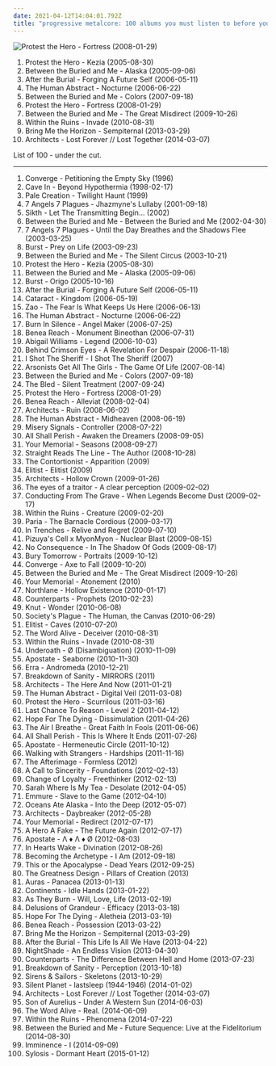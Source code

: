 ```yaml
---
date: 2021-04-12T14:04:01.792Z
title: "progressive metalcore: 100 albums you must listen to before you die"
---
```

![Protest the Hero - Fortress (2008-01-29)](http://coverartarchive.org/release/1bdae9a8-1c33-310b-9f7a-a03bf9b24f66/12050743618-500.jpg "Protest the Hero - Fortress (2008-01-29)")
<ol class="albums">
<li data-cover="http://coverartarchive.org/release/823a4507-0214-4494-94b4-a412bea51fb3/26400961318-500.jpg" data-tags="mathcore, progressive metalcore" role="button">Protest the Hero - Kezia (2005-08-30)</li>
<li data-cover="http://coverartarchive.org/release/470507f1-c04b-4401-b6db-33ef1ad2d0f7/27965748643-500.jpg" data-tags="progressive metal" role="button">Between the Buried and Me - Alaska (2005-09-06)</li>
<li data-cover="http://coverartarchive.org/release/69ea0616-e19f-4c92-bb80-405a1c1df445/27189691829-500.jpg" data-tags="deathcore, progressive metalcore, melodic metalcore, technical metalcore" role="button">After the Burial - Forging A Future Self (2006-05-11)</li>
<li data-cover="http://coverartarchive.org/release/1ccacb7d-082c-4889-bf3e-bc424dfa5c49/26310137897-500.jpg" data-tags="metalcore, progressive metal" role="button">The Human Abstract - Nocturne (2006-06-22)</li>
<li data-cover="http://coverartarchive.org/release/e1ca8464-3477-4568-b4e3-88aaa08b38d1/15533985949-500.jpg" data-tags="progressive metal" role="button">Between the Buried and Me - Colors (2007-09-18)</li>
<li data-cover="http://coverartarchive.org/release/1bdae9a8-1c33-310b-9f7a-a03bf9b24f66/12050743618-500.jpg" data-tags="progressive metal, progressive metalcore, mathcore, metalcore" role="button">Protest the Hero - Fortress (2008-01-29)</li>
<li data-cover="http://coverartarchive.org/release/72a22f5a-7872-4671-a732-db7cc76bb346/4251814788-500.jpg" data-tags="progressive metal" role="button">Between the Buried and Me - The Great Misdirect (2009-10-26)</li>
<li data-cover="http://coverartarchive.org/release/4d55edd7-643d-4f92-af24-6be7dcf4c52f/6758541602-500.jpg" data-tags="metal, hardcore, progressive metalcore" role="button">Within the Ruins - Invade (2010-08-31)</li>
<li data-cover="http://coverartarchive.org/release/86f705ee-242f-4e89-896c-f95bb3044189/11987843449-500.jpg" data-tags="post-hardcore, metalcore" role="button">Bring Me the Horizon - Sempiternal (2013-03-29)</li>
<li data-cover="http://coverartarchive.org/release/db412f0a-c58b-47f5-ac5f-d163e9ffa715/6303246041-500.jpg" data-tags="metalcore" role="button">Architects - Lost Forever // Lost Together (2014-03-07)</li>
</ol>
List of 100 - under the cut.
<!-- more -->

_________________

<ol class="albums">
<li data-cover="http://coverartarchive.org/release/3940d3ef-36ee-4485-8b14-70a65f3906b9/26281067448-500.jpg" data-tags="metalcore, hardcore, mathcore" role="button">
Converge - Petitioning the Empty Sky (1996)
</li>
<li data-cover="http://coverartarchive.org/release/d6a747ff-7a68-4bc2-8c8b-805f9e771ca9/15147967402-500.jpg" data-tags="hardcore" role="button">
Cave In - Beyond Hypothermia (1998-02-17)
</li>
<li data-cover="https://img.discogs.com/S8M-fgvkkiO58GqKOB0N4Jp1-64=/fit-in/600x600/filters:strip_icc():format(jpeg):mode_rgb():quality(90)/discogs-images/R-1824226-1464691214-7099.png.jpg" data-tags="metalcore, progressive metalcore, holy terror" role="button">
Pale Creation - Twilight Haunt (1999)
</li>
<li data-cover="https://img.discogs.com/lwA4Hy3sy90zn4KHZ0o5yohbU6w=/fit-in/600x597/filters:strip_icc():format(jpeg):mode_rgb():quality(90)/discogs-images/R-1784559-1490645883-3048.jpeg.jpg" data-tags="metalcore" role="button">
7 Angels 7 Plagues - Jhazmyne's Lullaby (2001-09-18)
</li>
<li data-cover="http://coverartarchive.org/release/51cd398a-219a-4f24-b356-cf65b93ccdb3/20526290792-500.jpg" data-tags="progressive metal, screamo, mathcore, technical metal, progressive metalcore, technical metalcore, sikth" role="button">
Sikth - Let The Transmitting Begin... (2002)
</li>
<li data-cover="http://coverartarchive.org/release/314ed00f-107c-3794-990b-08dbd9d4c538/15533917233-500.jpg" data-tags="metalcore, progressive metal" role="button">
Between the Buried and Me - Between the Buried and Me (2002-04-30)
</li>
<li data-cover="http://coverartarchive.org/release/a0f05ea5-f7b9-422e-9194-d3b48eebfb93/27657012463-500.jpg" data-tags="metalcore" role="button">
7 Angels 7 Plagues - Until the Day Breathes and the Shadows Flee (2003-03-25)
</li>
<li data-cover="http://coverartarchive.org/release/f59e12ac-882a-4ebc-81ab-321ca329f98e/15424555925-500.jpg" data-tags="progressive metal" role="button">
Burst - Prey on Life (2003-09-23)
</li>
<li data-cover="https://img.discogs.com/BXMbpuezaN5RaJUNwwi7D5fJrbk=/fit-in/595x585/filters:strip_icc():format(jpeg):mode_rgb():quality(90)/discogs-images/R-3246636-1372379293-9403.jpeg.jpg" data-tags="progressive metal, metalcore" role="button">
Between the Buried and Me - The Silent Circus (2003-10-21)
</li>
<li data-cover="http://coverartarchive.org/release/823a4507-0214-4494-94b4-a412bea51fb3/26400961318-500.jpg" data-tags="mathcore, progressive metalcore" role="button">
Protest the Hero - Kezia (2005-08-30)
</li>
<li data-cover="http://coverartarchive.org/release/470507f1-c04b-4401-b6db-33ef1ad2d0f7/27965748643-500.jpg" data-tags="progressive metal" role="button">
Between the Buried and Me - Alaska (2005-09-06)
</li>
<li data-cover="https://img.discogs.com/zQUkpkdvpgIS2Bd6qxEp3lSJz7I=/fit-in/600x592/filters:strip_icc():format(jpeg):mode_rgb():quality(90)/discogs-images/R-623496-1454041649-2821.jpeg.jpg" data-tags="progressive metal" role="button">
Burst - Origo (2005-10-16)
</li>
<li data-cover="http://coverartarchive.org/release/69ea0616-e19f-4c92-bb80-405a1c1df445/27189691829-500.jpg" data-tags="deathcore, progressive metalcore, melodic metalcore, technical metalcore" role="button">
After the Burial - Forging A Future Self (2006-05-11)
</li>
<li data-cover="https://img.discogs.com/Jspsx5vV5VH8nnoSJtLJuekoFXw=/fit-in/600x570/filters:strip_icc():format(jpeg):mode_rgb():quality(90)/discogs-images/R-1550707-1227734553.jpeg.jpg" data-tags="metalcore" role="button">
Cataract - Kingdom (2006-05-19)
</li>
<li data-cover="https://img.discogs.com/Oo3kGKisQdasb0wJ7mF8RoUfyXg=/fit-in/443x439/filters:strip_icc():format(jpeg):mode_rgb():quality(90)/discogs-images/R-1077090-1190355055.jpeg.jpg" data-tags="metalcore" role="button">
Zao - The Fear Is What Keeps Us Here (2006-06-13)
</li>
<li data-cover="http://coverartarchive.org/release/1ccacb7d-082c-4889-bf3e-bc424dfa5c49/26310137897-500.jpg" data-tags="metalcore, progressive metal" role="button">
The Human Abstract - Nocturne (2006-06-22)
</li>
<li data-cover="https://img.discogs.com/19Y3qeS3SvVnwkkg5Jj3UcwJIWw=/fit-in/376x375/filters:strip_icc():format(jpeg):mode_rgb():quality(90)/discogs-images/R-3360113-1327285365.jpeg.jpg" data-tags="metalcore" role="button">
Burn In Silence - Angel Maker (2006-07-25)
</li>
<li data-cover="https://img.discogs.com/XhI9AXfb_q6x-VgqBq12wAi57rA=/fit-in/600x532/filters:strip_icc():format(jpeg):mode_rgb():quality(90)/discogs-images/R-793415-1301250948.jpeg.jpg" data-tags="metalcore" role="button">
Benea Reach - Monument Bineothan (2006-07-31)
</li>
<li data-cover="http://coverartarchive.org/release/8d8e6041-9f4b-4553-ac4d-cf997e29598a/21893021794-500.jpg" data-tags="metalcore, blackcore" role="button">
Abigail Williams - Legend (2006-10-03)
</li>
<li data-cover="http://coverartarchive.org/release/bb804b9e-7d12-4412-b134-ef49e9378997/26176143302-500.jpg" data-tags="post-hardcore" role="button">
Behind Crimson Eyes - A Revelation For Despair (2006-11-18)
</li>
<li data-cover="https://img.discogs.com/woX76sj1_ywiBkt8gs2pJZJEYB4=/fit-in/250x250/filters:strip_icc():format(jpeg):mode_rgb():quality(90)/discogs-images/R-10771633-1504029871-7120.jpeg.jpg" data-tags="metalcore, hardcore, deathcore, progressive metalcore" role="button">
I Shot The Sheriff - I Shot The Sheriff (2007)
</li>
<li data-cover="http://coverartarchive.org/release/1066b8f2-237c-4461-9dbb-540a5aecc540/15528876986-500.jpg" data-tags="deathcore" role="button">
Arsonists Get All The Girls - The Game Of Life (2007-08-14)
</li>
<li data-cover="http://coverartarchive.org/release/e1ca8464-3477-4568-b4e3-88aaa08b38d1/15533985949-500.jpg" data-tags="progressive metal" role="button">
Between the Buried and Me - Colors (2007-09-18)
</li>
<li data-cover="https://img.discogs.com/miHaKw0ec93mi0Aw-mDRGWouowM=/fit-in/500x500/filters:strip_icc():format(jpeg):mode_rgb():quality(90)/discogs-images/R-1196802-1199997856.jpeg.jpg" data-tags="metalcore, hardcore" role="button">
The Bled - Silent Treatment (2007-09-24)
</li>
<li data-cover="http://coverartarchive.org/release/1bdae9a8-1c33-310b-9f7a-a03bf9b24f66/12050743618-500.jpg" data-tags="progressive metal, progressive metalcore, mathcore, metalcore" role="button">
Protest the Hero - Fortress (2008-01-29)
</li>
<li data-cover="http://coverartarchive.org/release/cf0d2bee-2f46-42a5-b26e-da0f9ba6d66f/13997974947-500.jpg" data-tags="metalcore, christian, mathcore, progressive metalcore, progressive hardcore, abysses of chaotic emotion" role="button">
Benea Reach - Alleviat (2008-02-04)
</li>
<li data-cover="https://img.discogs.com/SQxuLUlGGruxVSMBdmpI8Ev6iro=/fit-in/300x304/filters:strip_icc():format(jpeg):mode_rgb():quality(90)/discogs-images/R-2551329-1290045489.jpeg.jpg" data-tags="mathcore" role="button">
Architects - Ruin (2008-06-02)
</li>
<li data-cover="http://coverartarchive.org/release/b1db893b-1e64-46cb-890d-4d3b9882a6db/28218194101-500.jpg" data-tags="progressive metal, metalcore" role="button">
The Human Abstract - Midheaven (2008-06-19)
</li>
<li data-cover="http://coverartarchive.org/release/2790bd40-2eac-4f1d-9618-e029b0cfc2e5/13859795297-500.jpg" data-tags="metalcore" role="button">
Misery Signals - Controller (2008-07-22)
</li>
<li data-cover="https://via.placeholder.com/450" data-tags="deathcore" role="button">
All Shall Perish - Awaken the Dreamers (2008-09-05)
</li>
<li data-cover="https://img.discogs.com/Dgj4Xl7hVe7nxWz77BM5XT9c2tM=/fit-in/225x225/filters:strip_icc():format(jpeg):mode_rgb():quality(90)/discogs-images/R-8421256-1461272739-4732.png.jpg" data-tags="progressive hardcore" role="button">
Your Memorial - Seasons (2008-09-27)
</li>
<li data-cover="https://img.discogs.com/BnUbJTh3E8XyCBup7eFe6hj8aW4=/fit-in/600x602/filters:strip_icc():format(jpeg):mode_rgb():quality(90)/discogs-images/R-7394579-1440563367-3398.jpeg.jpg" data-tags="metalcore, hardcore, post-hardcore, melodic hardcore, chaotic hardcore, progressive metalcore, melodic metalcore" role="button">
Straight Reads The Line - The Author (2008-10-28)
</li>
<li data-cover="https://img.discogs.com/8WcT7gduUfrNfWsCRfAR7voz3Sc=/fit-in/600x600/filters:strip_icc():format(jpeg):mode_rgb():quality(90)/discogs-images/R-8056357-1454285637-4986.jpeg.jpg" data-tags="deathcore" role="button">
The Contortionist - Apparition (2009)
</li>
<li data-cover="https://img.discogs.com/QtgM1pCb4EEbW2m2jpTY-3VDoXg=/fit-in/400x397/filters:strip_icc():format(jpeg):mode_rgb():quality(90)/discogs-images/R-2962816-1309363022.png.jpg" data-tags="progressive metalcore" role="button">
Elitist - Elitist (2009)
</li>
<li data-cover="http://coverartarchive.org/release/41b4c3be-b228-4abc-a79c-5f2fd31169b4/20002393726-500.jpg" data-tags="metalcore, mathcore" role="button">
Architects - Hollow Crown (2009-01-26)
</li>
<li data-cover="http://coverartarchive.org/release/4cc705a5-0e16-4cdf-ba42-51a7d2192273/13185158996-500.jpg" data-tags="metalcore" role="button">
The eyes of a traitor - A clear perception (2009-02-02)
</li>
<li data-cover="http://coverartarchive.org/release/8cb96fe9-d7d6-4380-87d7-b9b9ad3ba0a9/962682477-500.jpg" data-tags="metalcore, deathcore, progressive metalcore, melodic death metalcore, sumerian records" role="button">
Conducting From The Grave - When Legends Become Dust (2009-02-17)
</li>
<li data-cover="http://coverartarchive.org/release/2f6f28b1-052e-423a-879a-b893a463b8ba/25524764505-500.jpg" data-tags="progressive deathcore" role="button">
Within the Ruins - Creature (2009-02-20)
</li>
<li data-cover="https://img.discogs.com/KxX2Tgb_G9d1aL_rqcKjOFdwieE=/fit-in/600x600/filters:strip_icc():format(jpeg):mode_rgb():quality(90)/discogs-images/R-5571048-1396861179-4095.jpeg.jpg" data-tags="metalcore, experimental, progressive metal, progressive metalcore" role="button">
Paria - The Barnacle Cordious (2009-03-17)
</li>
<li data-cover="https://img.discogs.com/Bdh8gYOE1lpbm1XjKP7VvcYKqis=/fit-in/275x256/filters:strip_icc():format(jpeg):mode_rgb():quality(90)/discogs-images/R-6558844-1421971861-5111.jpeg.jpg" data-tags="metalcore" role="button">
In Trenches - Relive and Regret (2009-07-10)
</li>
<li data-cover="http://coverartarchive.org/release/845d7ff4-59eb-4a64-a1c5-162327bc3937/9715271941-500.jpg" data-tags="japanese, melodic death metal, touhou, progressive metalcore, indstrumental" role="button">
Pizuya's Cell x MyonMyon - Nuclear Blast (2009-08-15)
</li>
<li data-cover="https://img.discogs.com/T92KKrQayXQ2_oD4aFskZ9Sfb9A=/fit-in/366x362/filters:strip_icc():format(jpeg):mode_rgb():quality(90)/discogs-images/R-1981322-1256505979.jpeg.jpg" data-tags="deathcore" role="button">
No Consequence - In The Shadow Of Gods (2009-08-17)
</li>
<li data-cover="http://coverartarchive.org/release/622ea230-b4d2-4ec5-893c-2bf4ecf31905/27300278315-500.jpg" data-tags="melodic metalcore, metalcore" role="button">
Bury Tomorrow - Portraits (2009-10-12)
</li>
<li data-cover="http://coverartarchive.org/release/84f8ae0e-8d40-409a-adc4-45147c427a3d/26277466151-500.jpg" data-tags="metalcore, mathcore" role="button">
Converge - Axe to Fall (2009-10-20)
</li>
<li data-cover="http://coverartarchive.org/release/72a22f5a-7872-4671-a732-db7cc76bb346/4251814788-500.jpg" data-tags="progressive metal" role="button">
Between the Buried and Me - The Great Misdirect (2009-10-26)
</li>
<li data-cover="https://img.discogs.com/4KcCkNTdgXJRM5FHJqsYy7il7Ik=/fit-in/280x280/filters:strip_icc():format(jpeg):mode_rgb():quality(90)/discogs-images/R-5980337-1407959983-3889.jpeg.jpg" data-tags="progressive metalcore" role="button">
Your Memorial - Atonement (2010)
</li>
<li data-cover="http://coverartarchive.org/release/dda593ac-2cd7-4b8e-8281-248f6bdff471/6258154914-500.jpg" data-tags="metalcore" role="button">
Northlane - Hollow Existence (2010-01-17)
</li>
<li data-cover="http://coverartarchive.org/release/9cb80540-9145-4aa1-b71e-6373d4c2c916/7682646560-500.jpg" data-tags="metalcore, melodic hardcore" role="button">
Counterparts - Prophets (2010-02-23)
</li>
<li data-cover="http://coverartarchive.org/release/4a5da1d7-9422-4e22-bd7c-47afd08b80fd/27543727301-500.jpg" data-tags="sludge" role="button">
Knut - Wonder (2010-06-08)
</li>
<li data-cover="https://img.discogs.com/JcVaXLAsL58WdYpWm0GphgFKyQw=/fit-in/236x236/filters:strip_icc():format(jpeg):mode_rgb():quality(90)/discogs-images/R-6315158-1416259912-1855.jpeg.jpg" data-tags="melodic metalcore" role="button">
Society's Plague - The Human, the Canvas (2010-06-29)
</li>
<li data-cover="https://img.discogs.com/iN3-vXz3R2bTh2pfIGyK3S9ajI0=/fit-in/600x508/filters:strip_icc():format(jpeg):mode_rgb():quality(90)/discogs-images/R-9280527-1481143256-6758.jpeg.jpg" data-tags="metalcore, metal, hardcore, progressive metalcore" role="button">
Elitist - Caves (2010-07-20)
</li>
<li data-cover="http://coverartarchive.org/release/67eec991-c21c-452b-b4c9-49f7df5699ba/15585755840-500.jpg" data-tags="metalcore, post-hardcore" role="button">
The Word Alive - Deceiver (2010-08-31)
</li>
<li data-cover="http://coverartarchive.org/release/4d55edd7-643d-4f92-af24-6be7dcf4c52f/6758541602-500.jpg" data-tags="metal, hardcore, progressive metalcore" role="button">
Within the Ruins - Invade (2010-08-31)
</li>
<li data-cover="https://img.discogs.com/d6nMA51RfJ0XzdYIdpz-y6bHFj0=/fit-in/450x450/filters:strip_icc():format(jpeg):mode_rgb():quality(90)/discogs-images/R-2742693-1298996856.jpeg.jpg" data-tags="metalcore, post-hardcore" role="button">
Underoath - Ø (Disambiguation) (2010-11-09)
</li>
<li data-cover="http://coverartarchive.org/release/d0c425b7-9d9f-4565-85d3-bda8cd615dad/10535600458-500.jpg" data-tags="progressive metalcore" role="button">
Apostate - Seaborne (2010-11-30)
</li>
<li data-cover="http://coverartarchive.org/release/43884d4a-a3c9-4cf7-a9e3-7db84384b685/9717810451-500.jpg" data-tags="metalcore, metal, hardcore, progressive metalcore" role="button">
Erra - Andromeda (2010-12-21)
</li>
<li data-cover="http://coverartarchive.org/release/9b1e9fd4-ac71-4b62-ac85-b0a4189f3b95/19368028027-500.jpg" data-tags="metalcore" role="button">
Breakdown of Sanity - MIRRORS (2011)
</li>
<li data-cover="http://coverartarchive.org/release/27f2d3c5-50b6-4a97-a2d1-2da283881fe3/20002674834-500.jpg" data-tags="metalcore" role="button">
Architects - The Here And Now (2011-01-21)
</li>
<li data-cover="http://coverartarchive.org/release/5e8b1684-9cff-4aed-9654-134bc08efa84/12903743441-500.jpg" data-tags="progressive metal" role="button">
The Human Abstract - Digital Veil (2011-03-08)
</li>
<li data-cover="https://img.discogs.com/H-JdMk0flhfn4gE_wPRYTwcmciU=/fit-in/400x400/filters:strip_icc():format(jpeg):mode_rgb():quality(90)/discogs-images/R-2848672-1606643252-5453.jpeg.jpg" data-tags="progressive metal" role="button">
Protest the Hero - Scurrilous (2011-03-16)
</li>
<li data-cover="http://coverartarchive.org/release/badc6f5e-5074-4142-a319-b429631113c4/3571734652-500.jpg" data-tags="progressive metal, mathcore, 2010s, nerd metal, progressive metalcore, progressive deathcore, awsome album for video games" role="button">
Last Chance To Reason - Level 2 (2011-04-12)
</li>
<li data-cover="http://coverartarchive.org/release/547cee8c-ca0c-4525-88ba-05bfe4f9f651/26350810218-500.jpg" data-tags="melodic death metal" role="button">
Hope For The Dying - Dissimulation (2011-04-26)
</li>
<li data-cover="http://coverartarchive.org/release/86ebd533-0f37-46d3-a430-285b76ca8cde/5221398583-500.jpg" data-tags="metalcore, progressive" role="button">
The Air I Breathe - Great Faith In Fools (2011-06-06)
</li>
<li data-cover="http://coverartarchive.org/release/25d38669-25ce-4f15-84ee-2cdb3228e366/17547954563-500.jpg" data-tags="deathcore" role="button">
All Shall Perish - This Is Where It Ends (2011-07-26)
</li>
<li data-cover="https://img.discogs.com/_lW-I3KXqIOuWA7vjcw6FySLl7w=/fit-in/225x225/filters:strip_icc():format(jpeg):mode_rgb():quality(90)/discogs-images/R-6851399-1427983928-4185.jpeg.jpg" data-tags="metalcore, progressive metalcore" role="button">
Apostate - Hermeneutic Circle (2011-10-12)
</li>
<li data-cover="https://img.discogs.com/rQEniUqux9-xdfs0ONluU0HS1VY=/fit-in/600x600/filters:strip_icc():format(jpeg):mode_rgb():quality(90)/discogs-images/R-8646968-1465848163-7175.jpeg.jpg" data-tags="metalcore, metal, hardcore" role="button">
Walking with Strangers - Hardships (2011-11-16)
</li>
<li data-cover="https://img.discogs.com/MwCd3u6-o_AHeMzwmVd8poxXsBU=/fit-in/600x600/filters:strip_icc():format(jpeg):mode_rgb():quality(90)/discogs-images/R-7371207-1440023997-2407.jpeg.jpg" data-tags="metalcore, metal, hardcore, mathcore, progressive metalcore" role="button">
The Afterimage - Formless (2012)
</li>
<li data-cover="http://coverartarchive.org/release/b9bea33c-ffb6-4f1b-8987-a4ea02edef61/10441597938-500.jpg" data-tags="metalcore" role="button">
A Call to Sincerity - Foundations (2012-02-13)
</li>
<li data-cover="http://coverartarchive.org/release/62235169-eaec-4a55-a41d-3a8af69b17bf/14116831943-500.jpg" data-tags="metalcore, progressive metalcore" role="button">
Change of Loyalty - Freethinker (2012-02-13)
</li>
<li data-cover="https://img.discogs.com/-UTxog-BiktOiKg0NZfeU3kdux4=/fit-in/600x448/filters:strip_icc():format(jpeg):mode_rgb():quality(90)/discogs-images/R-2885200-1567312966-2251.jpeg.jpg" data-tags="metalcore, hardcore, progressive metalcore, melodic metalcore" role="button">
Sarah Where Is My Tea - Desolate (2012-04-05)
</li>
<li data-cover="http://coverartarchive.org/release/63845cfc-94b9-43ae-8dbd-5a703ef81ef5/15294260568-500.jpg" data-tags="metalcore, moshcore" role="button">
Emmure - Slave to the Game (2012-04-10)
</li>
<li data-cover="https://img.discogs.com/MuYy9yCDNLS9EyXV1FG99XpErME=/fit-in/500x500/filters:strip_icc():format(jpeg):mode_rgb():quality(90)/discogs-images/R-7460664-1441928983-8597.jpeg.jpg" data-tags="post-hardcore" role="button">
Oceans Ate Alaska - Into the Deep (2012-05-07)
</li>
<li data-cover="http://coverartarchive.org/release/988be515-048f-49a6-b963-449f686e321d/2550406279-500.jpg" data-tags="metalcore" role="button">
Architects - Daybreaker (2012-05-28)
</li>
<li data-cover="https://img.discogs.com/dC6D3DqOImxjLn10r6vqI4WZ9W4=/fit-in/600x600/filters:strip_icc():format(jpeg):mode_rgb():quality(90)/discogs-images/R-5013775-1427846250-7369.jpeg.jpg" data-tags="progressive metalcore" role="button">
Your Memorial - Redirect (2012-07-17)
</li>
<li data-cover="http://coverartarchive.org/release/bdc5417e-1d39-4004-9909-21f09ab1e130/6004664580-500.jpg" data-tags="metalcore, progressive metalcore" role="button">
A Hero A Fake - The Future Again (2012-07-17)
</li>
<li data-cover="http://coverartarchive.org/release/73c408b4-566d-4dca-a2ab-67177b99bb3c/10535595721-500.jpg" data-tags="metalcore, metal, hardcore, progressive metalcore" role="button">
Apostate - Λ ♦ Λ ♦ Ø (2012-08-03)
</li>
<li data-cover="http://coverartarchive.org/release/02641633-955d-4745-b0aa-3c39339ead1f/1930528322-500.jpg" data-tags="metalcore" role="button">
In Hearts Wake - Divination (2012-08-26)
</li>
<li data-cover="http://coverartarchive.org/release/f102cd86-43be-4b7b-8c73-7d66fd4e2861/1951377655-500.jpg" data-tags="metalcore, progressive metal, melodic death metal, deathcore, progressive metalcore, progressive melodic death metal, progressive deathcore" role="button">
Becoming the Archetype - I Am (2012-09-18)
</li>
<li data-cover="http://coverartarchive.org/release/e4a66f71-155e-4c41-9546-0ac1a9fdb0dd/20894043549-500.jpg" data-tags="metalcore" role="button">
This or the Apocalypse - Dead Years (2012-09-25)
</li>
<li data-cover="https://img.discogs.com/nAqV157vupTQXp7-iT23VR2nI6E=/fit-in/600x600/filters:strip_icc():format(jpeg):mode_rgb():quality(90)/discogs-images/R-7745040-1533254486-1590.jpeg.jpg" data-tags="progressive metalcore, technical metalcore" role="button">
The Greatness Design - Pillars of Creation (2013)
</li>
<li data-cover="https://img.discogs.com/foi3g0TgLnHVTSyjq0K32KV_9gQ=/fit-in/600x600/filters:strip_icc():format(jpeg):mode_rgb():quality(90)/discogs-images/R-7418728-1441126770-9332.jpeg.jpg" data-tags="progressive metalcore" role="button">
Auras - Panacea (2013-01-13)
</li>
<li data-cover="https://img.discogs.com/tAoEoJnWRcThf-O70cxEQyQcDJc=/fit-in/600x602/filters:strip_icc():format(jpeg):mode_rgb():quality(90)/discogs-images/R-4527421-1434825696-1789.jpeg.jpg" data-tags="metalcore" role="button">
Continents - Idle Hands (2013-01-22)
</li>
<li data-cover="http://coverartarchive.org/release/4b9fe9cd-899f-49ae-9977-cbb2a3e334e3/4424024714-500.jpg" data-tags="metalcore, deathcore" role="button">
As They Burn - Will, Love, Life (2013-02-19)
</li>
<li data-cover="https://img.discogs.com/txD6NfqKp7JA7bwHM6X6tQFzAMY=/fit-in/350x350/filters:strip_icc():format(jpeg):mode_rgb():quality(90)/discogs-images/R-4549774-1368088745-8536.jpeg.jpg" data-tags="progressive metalcore" role="button">
Delusions of Grandeur - Efficacy (2013-03-18)
</li>
<li data-cover="https://img.discogs.com/bf1vNEYSFwEd4q1IY6mC4iBRWYo=/fit-in/600x594/filters:strip_icc():format(jpeg):mode_rgb():quality(90)/discogs-images/R-4553746-1525036007-5314.jpeg.jpg" data-tags="melodic death metal, christian, technical death metal, progressive metalcore, melodic death metalcore" role="button">
Hope For The Dying - Aletheia (2013-03-19)
</li>
<li data-cover="https://img.discogs.com/tSpPXHCtJ0wFsUTEjdBNFvskj6c=/fit-in/600x603/filters:strip_icc():format(jpeg):mode_rgb():quality(90)/discogs-images/R-4450106-1368372195-9766.jpeg.jpg" data-tags="progressive metalcore" role="button">
Benea Reach - Possession (2013-03-22)
</li>
<li data-cover="http://coverartarchive.org/release/86f705ee-242f-4e89-896c-f95bb3044189/11987843449-500.jpg" data-tags="post-hardcore, metalcore" role="button">
Bring Me the Horizon - Sempiternal (2013-03-29)
</li>
<li data-cover="http://coverartarchive.org/release/620ca94c-cad2-4db3-85a5-5291fc72bb3e/28147102664-500.jpg" data-tags="progressive metalcore" role="button">
After the Burial - This Life Is All We Have (2013-04-22)
</li>
<li data-cover="https://img.discogs.com/KMU45jpRqYs4-VCr-oikMscpX1o=/fit-in/474x474/filters:strip_icc():format(jpeg):mode_rgb():quality(90)/discogs-images/R-15202211-1588029144-7645.jpeg.jpg" data-tags="deathcore, electonic, progressive metalcore, progressive matalcore" role="button">
NightShade - An Endless Vision (2013-04-30)
</li>
<li data-cover="http://coverartarchive.org/release/73f1a71e-34a8-45d9-b905-a40a798ac01d/7682599038-500.jpg" data-tags="melodic hardcore, hardcore" role="button">
Counterparts - The Difference Between Hell and Home (2013-07-23)
</li>
<li data-cover="http://coverartarchive.org/release/32b00b8e-ec6a-46fe-9209-9dce4bb5e984/19368041858-500.jpg" data-tags="metalcore" role="button">
Breakdown of Sanity - Perception (2013-10-18)
</li>
<li data-cover="https://img.discogs.com/HzdmkeVS3NGWAzRA7QFPv_cehZw=/fit-in/600x599/filters:strip_icc():format(jpeg):mode_rgb():quality(90)/discogs-images/R-5675389-1399622190-3905.jpeg.jpg" data-tags="metalcore, metal, post-hardcore, deathcore" role="button">
Sirens & Sailors - Skeletons (2013-10-29)
</li>
<li data-cover="http://coverartarchive.org/release/36a1411d-b25e-4b3f-9dd6-5788d6e31fc9/18231999887-500.jpg" data-tags="metalcore, progressive metalcore" role="button">
Silent Planet - lastsleep (1944-1946) (2014-01-02)
</li>
<li data-cover="http://coverartarchive.org/release/db412f0a-c58b-47f5-ac5f-d163e9ffa715/6303246041-500.jpg" data-tags="metalcore" role="button">
Architects - Lost Forever // Lost Together (2014-03-07)
</li>
<li data-cover="http://coverartarchive.org/release/f2517ed1-1e20-4d95-95ae-b49e1d283943/7463743232-500.jpg" data-tags="death metal" role="button">
Son of Aurelius - Under A Western Sun (2014-06-03)
</li>
<li data-cover="http://coverartarchive.org/release/d75592af-b6cf-41da-a78c-45e55f4b4cd3/7733873855-500.jpg" data-tags="metalcore" role="button">
The Word Alive - Real. (2014-06-09)
</li>
<li data-cover="https://img.discogs.com/gXsgrVGccvR6bGJc8bqnjF6aBSY=/fit-in/600x597/filters:strip_icc():format(jpeg):mode_rgb():quality(90)/discogs-images/R-5947530-1407087854-9344.jpeg.jpg" data-tags="progressive metalcore, technical metalcore" role="button">
Within the Ruins - Phenomena (2014-07-22)
</li>
<li data-cover="http://coverartarchive.org/release/0b41cfcf-8266-40d3-b8d9-0fa1ca513e04/8456803520-500.jpg" data-tags="progressive metal" role="button">
Between the Buried and Me - Future Sequence: Live at the Fidelitorium (2014-08-30)
</li>
<li data-cover="http://coverartarchive.org/release/ae2c3cb1-32b4-409e-aff9-3db6cc9d4a97/9139161622-500.jpg" data-tags="metalcore, swedish" role="button">
Imminence - I (2014-09-09)
</li>
<li data-cover="http://coverartarchive.org/release/8b90b85a-a132-46f5-bbff-584e70c9ec77/9352955988-500.jpg" data-tags="melodic death metal, melodic metalcore" role="button">
Sylosis - Dormant Heart (2015-01-12)
</li>
</ol>